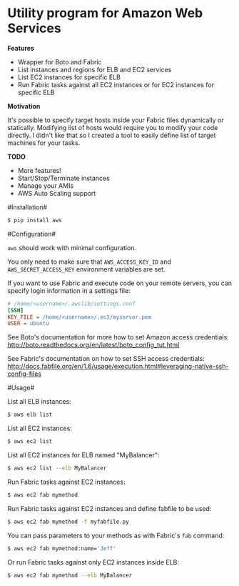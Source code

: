 Utility program for Amazon Web Services
=======================================

**Features**

* Wrapper for Boto and Fabric
* List instances and regions for ELB and EC2 services
* List EC2 instances for specific ELB
* Run Fabric tasks against all EC2 instances or for EC2 instances for specific ELB

**Motivation**

It's possible to specify target hosts inside your Fabric files dynamically or statically. Modifying list of hosts would require you to modify your code directly. I didn't like that so I created a tool to easily define list of target machines for your tasks.

**TODO**

* More features!
* Start/Stop/Terminate instances
* Manage your AMIs
* AWS Auto Scaling support

#Installation#

```bash
$ pip install aws
```

#Configuration#

`aws` should work with minimal configuration.

You only need to make sure that `AWS_ACCESS_KEY_ID` and `AWS_SECRET_ACCESS_KEY` environment variables are set.

If you want to use Fabric and execute code on your remote servers, you can specify login information in a settings file:

```ini
# /home/<username>/.awslib/settings.conf
[SSH]
KEY_FILE = /home/<username>/.ec2/myserver.pem
USER = ubuntu
```


See Boto's documentation for more how to set Amazon access credentials: http://boto.readthedocs.org/en/latest/boto_config_tut.html

See Fabric's documentation on how to set SSH access credentials: http://docs.fabfile.org/en/1.6/usage/execution.html#leveraging-native-ssh-config-files

#Usage#

List all ELB instances:
```bash
$ aws elb list
```

List all EC2 instances:
```bash
$ aws ec2 list
```

List all EC2 instances for ELB named "MyBalancer":
```bash
$ aws ec2 list --elb MyBalancer
```

Run Fabric tasks against EC2 instances:
```bash
$ aws ec2 fab mymethod
```

Run Fabric tasks against EC2 instances and define fabfile to be used:
```bash
$ aws ec2 fab mymethod -f myfabfile.py
```

You can pass parameters to your methods as with Fabric's `fab` command:
```bash
$ aws ec2 fab mymethod:name='Jeff'
```

Or run Fabric tasks against only EC2 instances inside ELB:
```bash
$ aws ec2 fab mymethod --elb MyBalancer
```
